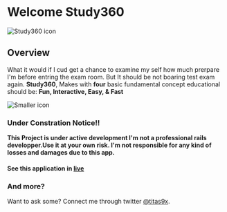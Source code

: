 # Welcome Study360
![Study360 icon](http://i1351.photobucket.com/albums/p800/Titas9x/architect_zps3e7e1562.png)

## Overview
What it would if I cud get a chance to examine my self how much prerpare I'm before entring the exam room. But It should be not boaring test exam again. **Study360**, Makes with **four** basic fundamental concept educational should be: **Fun, Interactive, Easy, & Fast**

![Smaller icon](http://i1351.photobucket.com/albums/p800/Titas9x/construction_zps6baa07d1.png "Title here")

### Under Constration Notice!!
**This Project is under active development I'm not a professional rails developper.Use it at your own risk. I'm not responsible for any kind of losses and damages due to this app.**


#### See this application in [live](http://study360.herokuapp.com/)

### And more?
Want to ask some? Connect me through twitter [@titas9x](http://twitter.com/titas9x).
